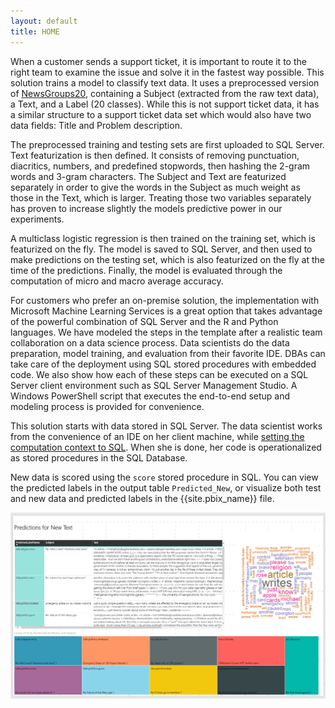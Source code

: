 ```yaml
---
layout: default
title: HOME
---
```



When a customer sends a support ticket, it is important to route it to the right team to examine the issue and solve it in the fastest way possible. This solution trains a model to classify text data.  It uses a preprocessed version of [NewsGroups20](http://scikit-learn.org/stable/datasets/twenty_newsgroups.html), containing a Subject (extracted from the raw text data), a Text, and a Label (20 classes). While this is not support ticket data, it has a similar structure to a support ticket data set which would also have two data fields: Title and Problem description.

The preprocessed training and testing sets are first uploaded to SQL Server. Text featurization is then defined. It consists of removing punctuation, diacritics, numbers, and predefined stopwords, then hashing the 2-gram words and 3-gram characters. The Subject and Text are featurized separately in order to give the words in the Subject as much weight as those in the Text, which is larger. Treating those two variables separately has proven to increase slightly the models predictive power in our experiments.

A multiclass logistic regression is then trained on the training set, which is featurized on the fly. The model is saved to SQL Server, and then used to make predictions on the testing set, which is also featurized on the fly at the time of the predictions. Finally, the model is evaluated through the computation of micro and macro average accuracy.

For customers who prefer an on-premise solution, the implementation with Microsoft Machine Learning Services is a great option that takes advantage of the powerful combination of SQL Server and the R and Python languages. We have modeled the steps in the template after a realistic team collaboration on a data science process. Data scientists do the data preparation, model training, and evaluation from their favorite IDE. DBAs can take care of the deployment using SQL stored procedures with embedded code.  We also show how each of these steps can be executed on a SQL Server client environment such as SQL Server Management Studio. A Windows PowerShell script that executes the end-to-end setup and modeling process is provided for convenience.

This solution starts with data stored in SQL Server.  The data scientist works from the convenience of an IDE on her client machine, while <a href="https://msdn.microsoft.com/en-us/library/mt604885.aspx">setting the computation context to SQL</a>.  When she is done, her code is operationalized as stored procedures in the SQL Database.

New data is scored using the `score` stored procedure in SQL.  You can view the predicted labels in the output table `Predicted_New`, or visualize both test and new data and predicted labels in the {{site.pbix_name}} file.

<img src="images/pbi2.PNG" />
